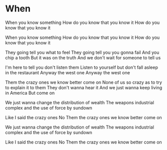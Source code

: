 # When

When you know something
How do you know that you know it
How do you know that you know it

When you know something
How do you know that you know it
How do you know that you know it

They going tell you what to feel
They going tell you you gonna fail
And you chip a tooth
But it was on the truth
And we don't wait for someone to tell us

I'm here to tell you don't listen them
Listen to yourself but don't fall asleep in the restaurant
Anyway the west one
Anyway the west one

Them the crazy ones we know better come on
None of us so crazy as to try to explain it to them
They don't wanna hear it
And we just wanna keep living in America
But come on

We just wanna change the distribution of wealth
The weapons industrial complex and the use of force by sundown

Like I said the crazy ones
No
Them the crazy ones we know better come on

We just wanna change the distribution of wealth
The weapons industrial complex and the use of force by sundown

Like I said the crazy ones
No
Them the crazy ones we know better come on
